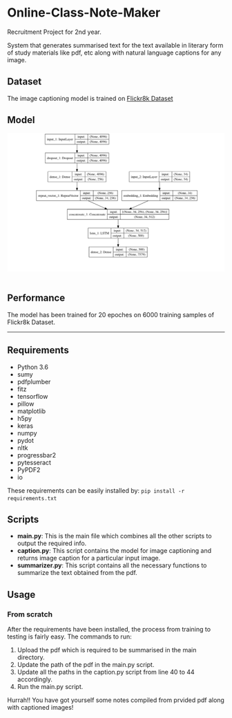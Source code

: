 # Online-Class-Note-Maker
Recruitment Project for 2nd year.

System that generates summarised text for the text available in literary form of study materials like pdf, etc along with natural language captions for any image.

## Dataset
The image captioning model is trained on [Flickr8k Dataset](https://illinois.edu/fb/sec/1713398)

## Model
<div align="center">
  <img src="model.png"><br><br>
</div>

## Performance
The model has been trained for 20 epoches on 6000 training samples of Flickr8k Dataset.

----------------------------------

## Requirements
- Python 3.6
- sumy 
- pdfplumber
- fitz
- tensorflow
- pillow
- matplotlib
- h5py
- keras
- numpy
- pydot
- nltk
- progressbar2
- pytesseract
- PyPDF2
- io

These requirements can be easily installed by:
  `pip install -r requirements.txt`


## Scripts

- __main.py__: This is the main file which combines all the other scripts to output the required info.
- __caption.py__: This script contains the model for image captioning and returns image caption for a particular input image.
- __summarizer.py__: This script contains all the necessary functions to summarize the text obtained from the pdf.

## Usage

### From scratch
After the requirements have been installed, the process from training to testing is fairly easy. The commands to run:
1. Upload the pdf which is required to be summarised in the main directory.
2. Update the path of the pdf in the main.py script.
3. Update all the paths in the caption.py script from line 40 to 44 accordingly.
4. Run the main.py script.

Hurrah!! You have got yourself some notes compiled from prvided pdf along with captioned images! 
